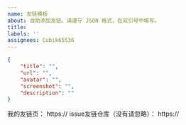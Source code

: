 ```yaml
---
name: 友链模板
about: 自助添加友链。请遵守 JSON 格式，在双引号中填写。
title:
labels: ''
assignees: Cubik65536
---
```

<!-- 请在双引号中填写 -->
```json
{
    "title": "",
    "url": "",
    "avatar": "",
    "screenshot": "",
    "description": ""
}
```

我的友链页： https://
issue友链仓库（没有请忽略）： https://

<!--
如果您也使用 issue 作为友链源，请附上 issue 仓库链接，否则请直接添加 cubik65536.top 到您的友链中。
-->
